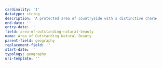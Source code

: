 ```yaml
---
cardinality: '1'
datatype: string
description: 'A protected area of countryside with a distinctive character and natural beauty'
end-date: ''
entry-date: ''
field: area-of-outstanding-natural-beauty
name: Area of Outstanding Natural Beauty
parent-field: geography
replacement-field: ''
start-date: ''
typology: geography
uri-template: ''
---
```

